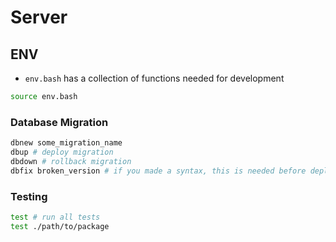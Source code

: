 # Server

## ENV

- `env.bash` has a collection of functions needed for development

```sh
source env.bash
```

### Database Migration

```sh
dbnew some_migration_name
dbup # deploy migration
dbdown # rollback migration
dbfix broken_version # if you made a syntax, this is needed before deploying again
```

### Testing

```sh
test # run all tests
test ./path/to/package
```
